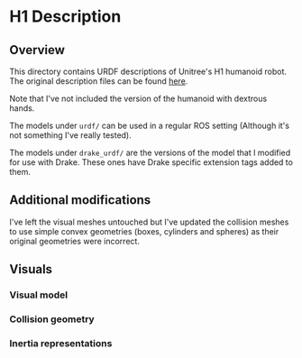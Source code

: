 # H1 Description

## Overview

This directory contains URDF descriptions of Unitree's H1 humanoid robot. The original description files can be found [here](https://github.com/unitreerobotics/unitree_ros/tree/master/robots/h1_description).

Note that I've not included the version of the humanoid with dextrous hands.

The models under `urdf/` can be used in a regular ROS setting (Although it's not something I've really tested).

The models under `drake_urdf/` are the versions of the model that I modified for use with Drake. These ones have Drake specific extension tags added to them.

## Additional modifications

I've left the visual meshes untouched but I've updated the collision meshes to use simple convex geometries (boxes, cylinders and spheres) as their original geometries were incorrect.

## Visuals

### Visual model

### Collision geometry

### Inertia representations


